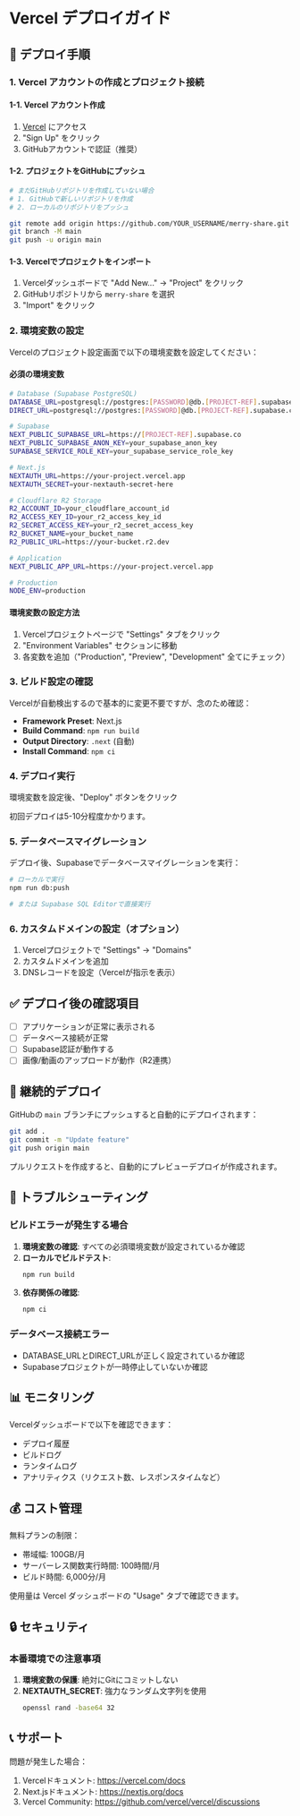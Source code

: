# Vercel デプロイガイド

## 🚀 デプロイ手順

### 1. Vercel アカウントの作成とプロジェクト接続

#### 1-1. Vercel アカウント作成
1. [Vercel](https://vercel.com) にアクセス
2. "Sign Up" をクリック
3. GitHubアカウントで認証（推奨）

#### 1-2. プロジェクトをGitHubにプッシュ
```bash
# まだGitHubリポジトリを作成していない場合
# 1. GitHubで新しいリポジトリを作成
# 2. ローカルのリポジトリをプッシュ

git remote add origin https://github.com/YOUR_USERNAME/merry-share.git
git branch -M main
git push -u origin main
```

#### 1-3. Vercelでプロジェクトをインポート
1. Vercelダッシュボードで "Add New..." → "Project" をクリック
2. GitHubリポジトリから `merry-share` を選択
3. "Import" をクリック

### 2. 環境変数の設定

Vercelのプロジェクト設定画面で以下の環境変数を設定してください：

#### 必須の環境変数

```bash
# Database (Supabase PostgreSQL)
DATABASE_URL=postgresql://postgres:[PASSWORD]@db.[PROJECT-REF].supabase.co:5432/postgres
DIRECT_URL=postgresql://postgres:[PASSWORD]@db.[PROJECT-REF].supabase.co:5432/postgres

# Supabase
NEXT_PUBLIC_SUPABASE_URL=https://[PROJECT-REF].supabase.co
NEXT_PUBLIC_SUPABASE_ANON_KEY=your_supabase_anon_key
SUPABASE_SERVICE_ROLE_KEY=your_supabase_service_role_key

# Next.js
NEXTAUTH_URL=https://your-project.vercel.app
NEXTAUTH_SECRET=your-nextauth-secret-here

# Cloudflare R2 Storage
R2_ACCOUNT_ID=your_cloudflare_account_id
R2_ACCESS_KEY_ID=your_r2_access_key_id
R2_SECRET_ACCESS_KEY=your_r2_secret_access_key
R2_BUCKET_NAME=your_bucket_name
R2_PUBLIC_URL=https://your-bucket.r2.dev

# Application
NEXT_PUBLIC_APP_URL=https://your-project.vercel.app

# Production
NODE_ENV=production
```

#### 環境変数の設定方法
1. Vercelプロジェクトページで "Settings" タブをクリック
2. "Environment Variables" セクションに移動
3. 各変数を追加（"Production", "Preview", "Development" 全てにチェック）

### 3. ビルド設定の確認

Vercelが自動検出するので基本的に変更不要ですが、念のため確認：

- **Framework Preset**: Next.js
- **Build Command**: `npm run build`
- **Output Directory**: `.next` (自動)
- **Install Command**: `npm ci`

### 4. デプロイ実行

環境変数を設定後、"Deploy" ボタンをクリック

初回デプロイは5-10分程度かかります。

### 5. データベースマイグレーション

デプロイ後、Supabaseでデータベースマイグレーションを実行：

```bash
# ローカルで実行
npm run db:push

# または Supabase SQL Editorで直接実行
```

### 6. カスタムドメインの設定（オプション）

1. Vercelプロジェクトで "Settings" → "Domains"
2. カスタムドメインを追加
3. DNSレコードを設定（Vercelが指示を表示）

## ✅ デプロイ後の確認項目

- [ ] アプリケーションが正常に表示される
- [ ] データベース接続が正常
- [ ] Supabase認証が動作する
- [ ] 画像/動画のアップロードが動作（R2連携）

## 🔄 継続的デプロイ

GitHubの `main` ブランチにプッシュすると自動的にデプロイされます：

```bash
git add .
git commit -m "Update feature"
git push origin main
```

プルリクエストを作成すると、自動的にプレビューデプロイが作成されます。

## 🐛 トラブルシューティング

### ビルドエラーが発生する場合

1. **環境変数の確認**: すべての必須環境変数が設定されているか確認
2. **ローカルでビルドテスト**:
   ```bash
   npm run build
   ```
3. **依存関係の確認**:
   ```bash
   npm ci
   ```

### データベース接続エラー

- DATABASE_URLとDIRECT_URLが正しく設定されているか確認
- Supabaseプロジェクトが一時停止していないか確認

## 📊 モニタリング

Vercelダッシュボードで以下を確認できます：

- デプロイ履歴
- ビルドログ
- ランタイムログ
- アナリティクス（リクエスト数、レスポンスタイムなど）

## 💰 コスト管理

無料プランの制限：
- 帯域幅: 100GB/月
- サーバーレス関数実行時間: 100時間/月
- ビルド時間: 6,000分/月

使用量は Vercel ダッシュボードの "Usage" タブで確認できます。

## 🔒 セキュリティ

### 本番環境での注意事項

1. **環境変数の保護**: 絶対にGitにコミットしない
2. **NEXTAUTH_SECRET**: 強力なランダム文字列を使用
   ```bash
   openssl rand -base64 32
   ```

## 📞 サポート

問題が発生した場合：
1. Vercelドキュメント: https://vercel.com/docs
2. Next.jsドキュメント: https://nextjs.org/docs
3. Vercel Community: https://github.com/vercel/vercel/discussions
